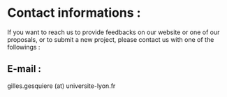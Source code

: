 # Contact informations :

If you want to reach us to provide feedbacks on our website or one  of our proposals, or to submit a new project, please contact us with one of the followings : 

## E-mail : 

gilles.gesquiere (at) universite-lyon.fr

